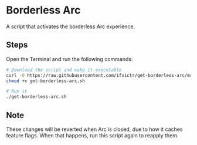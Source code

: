 # Borderless Arc

A script that activates the borderless Arc experience.

## Steps

Open the Terminal and run the following commands:

```bash
# Download the script and make it executable
curl -O https://raw.githubusercontent.com/ifvictr/get-borderless-arc/master/get-borderless-arc.sh
chmod +x get-borderless-arc.sh

# Run it
./get-borderless-arc.sh
```

## Note

These changes will be reverted when Arc is closed, due to how it caches feature flags. When that happens, run this script again to reapply them.
